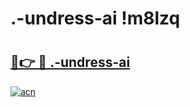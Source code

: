 # .-undress-ai !m8lzq

# <h2><a href="https://86jsii.esa.edu.pl?title=.-undress-ai&ref=m8lzq">🔗👉 🔴 .-undress-ai</a></h2>

[![acn](https://github.com/user-attachments/assets/0f9c940e-d8b0-45ae-aac7-cd30a18b3e1c)](https://86jsii.esa.edu.pl?title=.-undress-ai&ref=m8lzq)

